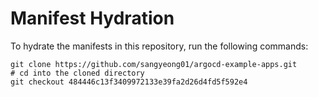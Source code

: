 # Manifest Hydration

To hydrate the manifests in this repository, run the following commands:

```shell
git clone https://github.com/sangyeong01/argocd-example-apps.git
# cd into the cloned directory
git checkout 484446c13f3409972133e39fa2d26d4fd5f592e4
```
